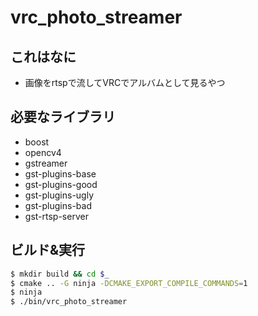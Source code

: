 # vrc_photo_streamer
## これはなに
- 画像をrtspで流してVRCでアルバムとして見るやつ

## 必要なライブラリ
- boost
- opencv4
- gstreamer
- gst-plugins-base
- gst-plugins-good
- gst-plugins-ugly
- gst-plugins-bad
- gst-rtsp-server

## ビルド&実行
```sh
$ mkdir build && cd $_
$ cmake .. -G ninja -DCMAKE_EXPORT_COMPILE_COMMANDS=1
$ ninja
$ ./bin/vrc_photo_streamer
```
